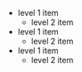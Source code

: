 <!--<ul>
  <li><h3>Campfire Master<h3>
    <ul>
      <li><a href="https://lunartiger.github.io/AltspaceVR/campfire_master.html">https://lunartiger.github.io/AltspaceVR/campfire_master.html</a></li>
		</ul>
	</li>
  <li><h3>Home Portals<h3>
		<ul>
			<li><a href="https://lunartiger.github.io/AltspaceVR/home_portals.html">https://lunartiger.github.io/AltspaceVR/home_portals.html</a></li>
		</ul>
	</li>
  <li><h3>Teleport Hub<h3>
		<ul>
  		<li><a href="https://lunartiger.github.io/AltspaceVR/teleport_hub.html">https://lunartiger.github.io/AltspaceVR/teleport_hub.html</a></li>
		</ul>
	</li>
  <li><h3>Portal to the Teleport Hub<h3>
		<ul>
  		<li><a href="https://lunartiger.github.io/AltspaceVR/teleport_hub_portal.html">https://lunartiger.github.io/AltspaceVR/teleport_hub_portal.html</a></li>
		</ul>
	</li>
</ul>
-->
<ul>
  <li>level 1 item
    <ul>
      <li>level 2 item</li>
    </ul>
  </li>
  <li>level 1 item
    <ul>
      <li>level 2 item</li>
    </ul>
  </li>
  <li>level 1 item
    <ul>
      <li>level 2 item</li>
    </ul>

